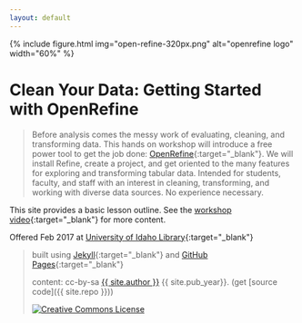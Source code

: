 ```yaml
---
layout: default
---
```


{% include figure.html img="open-refine-320px.png" alt="openrefine logo" width="60%" %}

# Clean Your Data: Getting Started with OpenRefine

> Before analysis comes the messy work of evaluating, cleaning, and transforming data. This hands on workshop will introduce a free power tool to get the job done: [OpenRefine](http://openrefine.org/index.html){:target="_blank"}. We will install Refine, create a project, and get oriented to the many features for exploring and transforming tabular data. Intended for students, faculty, and staff with an interest in cleaning, transforming, and working with diverse data sources. No experience necessary.

This site provides a basic lesson outline. See the [workshop video](https://youtu.be/wGVtycv3SS0){:target="_blank"} for more content.

Offered Feb 2017 at [University of Idaho Library](http://www.lib.uidaho.edu/){:target="_blank"}

> built using [Jekyll](https://jekyllrb.com/){:target="_blank"} and [GitHub Pages](https://pages.github.com/){:target="_blank"}
>
> content: cc-by-sa <a href="https://github.com/{{ site.github_username }}">{{ site.author }}</a> {{ site.pub_year}}. (get [source code]({{ site.repo }}))
>
> <a href="http://creativecommons.org/licenses/by-sa/4.0/" rel="license"><img style="border-width: 0;" src="https://i.creativecommons.org/l/by-sa/4.0/88x31.png" alt="Creative Commons License" /></a>

